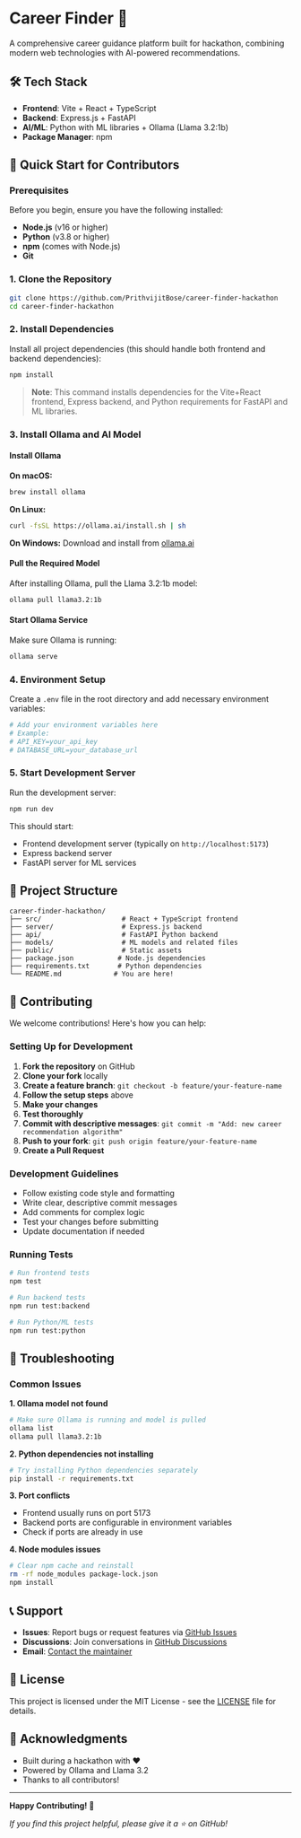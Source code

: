 # Career Finder 🚀

A comprehensive career guidance platform built for hackathon, combining modern web technologies with AI-powered recommendations.

## 🛠️ Tech Stack

- **Frontend**: Vite + React + TypeScript
- **Backend**: Express.js + FastAPI
- **AI/ML**: Python with ML libraries + Ollama (Llama 3.2:1b)
- **Package Manager**: npm

## 🚀 Quick Start for Contributors

### Prerequisites

Before you begin, ensure you have the following installed:
- **Node.js** (v16 or higher)
- **Python** (v3.8 or higher)
- **npm** (comes with Node.js)
- **Git**

### 1. Clone the Repository

```bash
git clone https://github.com/PrithvijitBose/career-finder-hackathon
cd career-finder-hackathon
```

### 2. Install Dependencies

Install all project dependencies (this should handle both frontend and backend dependencies):

```bash
npm install
```

> **Note**: This command installs dependencies for the Vite+React frontend, Express backend, and Python requirements for FastAPI and ML libraries.

### 3. Install Ollama and AI Model

#### Install Ollama

**On macOS:**
```bash
brew install ollama
```

**On Linux:**
```bash
curl -fsSL https://ollama.ai/install.sh | sh
```

**On Windows:**
Download and install from [ollama.ai](https://ollama.ai/download)

#### Pull the Required Model

After installing Ollama, pull the Llama 3.2:1b model:

```bash
ollama pull llama3.2:1b
```

#### Start Ollama Service

Make sure Ollama is running:
```bash
ollama serve
```

### 4. Environment Setup

Create a `.env` file in the root directory and add necessary environment variables:

```bash
# Add your environment variables here
# Example:
# API_KEY=your_api_key
# DATABASE_URL=your_database_url
```

### 5. Start Development Server

Run the development server:

```bash
npm run dev
```

This should start:
- Frontend development server (typically on `http://localhost:5173`)
- Express backend server
- FastAPI server for ML services

## 📁 Project Structure

```
career-finder-hackathon/
├── src/                    # React + TypeScript frontend
├── server/                 # Express.js backend
├── api/                    # FastAPI Python backend
├── models/                 # ML models and related files
├── public/                 # Static assets
├── package.json           # Node.js dependencies
├── requirements.txt       # Python dependencies
└── README.md             # You are here!
```

## 🤝 Contributing

We welcome contributions! Here's how you can help:

### Setting Up for Development

1. **Fork the repository** on GitHub
2. **Clone your fork** locally
3. **Create a feature branch**: `git checkout -b feature/your-feature-name`
4. **Follow the setup steps** above
5. **Make your changes**
6. **Test thoroughly**
7. **Commit with descriptive messages**: `git commit -m "Add: new career recommendation algorithm"`
8. **Push to your fork**: `git push origin feature/your-feature-name`
9. **Create a Pull Request**

### Development Guidelines

- Follow existing code style and formatting
- Write clear, descriptive commit messages
- Add comments for complex logic
- Test your changes before submitting
- Update documentation if needed

### Running Tests

```bash
# Run frontend tests
npm test

# Run backend tests
npm run test:backend

# Run Python/ML tests
npm run test:python
```

## 🐛 Troubleshooting

### Common Issues

**1. Ollama model not found**
```bash
# Make sure Ollama is running and model is pulled
ollama list
ollama pull llama3.2:1b
```

**2. Python dependencies not installing**
```bash
# Try installing Python dependencies separately
pip install -r requirements.txt
```

**3. Port conflicts**
- Frontend usually runs on port 5173
- Backend ports are configurable in environment variables
- Check if ports are already in use

**4. Node modules issues**
```bash
# Clear npm cache and reinstall
rm -rf node_modules package-lock.json
npm install
```

## 📞 Support

- **Issues**: Report bugs or request features via [GitHub Issues](https://github.com/PrithvijitBose/career-finder-hackathon/issues)
- **Discussions**: Join conversations in [GitHub Discussions](https://github.com/PrithvijitBose/career-finder-hackathon/discussions)
- **Email**: [Contact the maintainer](mailto:your-email@example.com)

## 📄 License

This project is licensed under the MIT License - see the [LICENSE](LICENSE) file for details.

## 🌟 Acknowledgments

- Built during a hackathon with ❤️
- Powered by Ollama and Llama 3.2
- Thanks to all contributors!

---

**Happy Contributing! 🎉**

*If you find this project helpful, please give it a ⭐ on GitHub!*